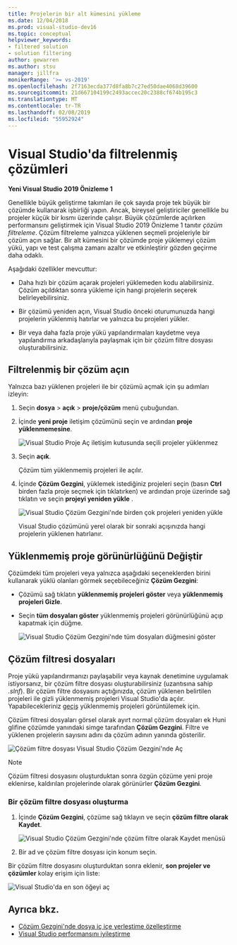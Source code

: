 ```yaml
---
title: Projelerin bir alt kümesini yükleme
ms.date: 12/04/2018
ms.prod: visual-studio-dev16
ms.topic: conceptual
helpviewer_keywords:
- filtered solution
- solution filtering
author: gewarren
ms.author: stsu
manager: jillfra
monikerRange: '>= vs-2019'
ms.openlocfilehash: 2f7163ecda377d8fa8b7c27ed50dae4068d39600
ms.sourcegitcommit: 21d667104199c2493accec20c2388cf674b195c3
ms.translationtype: MT
ms.contentlocale: tr-TR
ms.lasthandoff: 02/08/2019
ms.locfileid: "55952924"
---
```

# <a name="filtered-solutions-in-visual-studio"></a>Visual Studio'da filtrelenmiş çözümleri

**Yeni Visual Studio 2019 Önizleme 1**

Genellikle büyük geliştirme takımları ile çok sayıda proje tek büyük bir çözümde kullanarak işbirliği yapın. Ancak, bireysel geliştiriciler genellikle bu projeler küçük bir kısmı üzerinde çalışır. Büyük çözümlerde açılırken performansını geliştirmek için Visual Studio 2019 Önizleme 1 tanıtır *çözüm filtreleme*. Çözüm filtreleme yalnızca yüklenen seçmeli projeleriyle bir çözüm açın sağlar. Bir alt kümesini bir çözümde proje yüklemeyi çözüm yükü, yapı ve test çalışma zamanı azaltır ve etkinleştirir gözden geçirme daha odaklı.

Aşağıdaki özellikler mevcuttur:

- Daha hızlı bir çözüm açarak projeleri yüklemeden kodu alabilirsiniz. Çözüm açıldıktan sonra yükleme için hangi projelerin seçerek belirleyebilirsiniz.

- Bir çözümü yeniden açın, Visual Studio önceki oturumunuzda hangi projelerin yüklenmiş hatırlar ve yalnızca bu projeleri yükler.

- Bir veya daha fazla proje yükü yapılandırmaları kaydetme veya yapılandırma arkadaşlarıyla paylaşmak için bir çözüm filtre dosyası oluşturabilirsiniz.

## <a name="open-a-filtered-solution"></a>Filtrelenmiş bir çözüm açın

Yalnızca bazı yüklenen projeleri ile bir çözümü açmak için şu adımları izleyin:

1. Seçin **dosya** > **açık** > **proje/çözüm** menü çubuğundan.

2. İçinde **yeni proje** iletişim çözümünü seçin ve ardından **proje yüklenmemesine**.

   ![Visual Studio Proje Aç iletişim kutusunda seçili projeler yüklenmez](media/filtered-solutions/do-not-load-projects.png)

3. Seçin **açık**.

   Çözüm tüm yüklenmemiş projeleri ile açılır.

4. İçinde **Çözüm Gezgini**, yüklemek istediğiniz projeleri seçin (basın **Ctrl** birden fazla proje seçmek için tıklatırken) ve ardından proje üzerinde sağ tıklatın ve seçin **projeyi yeniden yükle** .

   ![Visual Studio Çözüm Gezgini'nde birden çok projeleri yeniden yükle](media/filtered-solutions/reload-project.png)

   Visual Studio çözümünü yerel olarak bir sonraki açışınızda hangi projelerin yüklenen hatırlanır.

## <a name="toggle-unloaded-project-visibility"></a>Yüklenmemiş proje görünürlüğünü Değiştir

Çözümdeki tüm projeleri veya yalnızca aşağıdaki seçeneklerden birini kullanarak yüklü olanları görmek seçebileceğiniz **Çözüm Gezgini**:

- Çözümü sağ tıklatın **yüklenmemiş projeleri göster** veya **yüklenmemiş projeleri Gizle**.

- Seçin **tüm dosyaları göster** yüklenmemiş projeleri görünürlüğünü açıp kapatmak için düğme.

   ![Visual Studio Çözüm Gezgini'nde tüm dosyaları düğmesini göster](media/filtered-solutions/show-all-files.PNG)

## <a name="solution-filter-files"></a>Çözüm filtresi dosyaları

Proje yükü yapılandırmanızı paylaşabilir veya kaynak denetimine uygulamak istiyorsanız, bir çözüm filtre dosyası oluşturabilirsiniz (uzantısına sahip *.slnf*). Bir çözüm filtre dosyasını açtığınızda, çözüm yüklenen belirtilen projeleri ile gizli yüklenmemiş projeleri Visual Studio'da açılır. Yapabilecekleriniz [geçiş](#toggle-unloaded-project-visibility) yüklenmemiş projeleri görüntülemek için.

Çözüm filtresi dosyaları görsel olarak ayırt normal çözüm dosyaları ek Huni glifine çözümde yanındaki simge tarafından **Çözüm Gezgini**. Filtre ve yüklenen projelerin sayısını adını da çözüm adının yanında gösterilir.

![Çözüm filtre dosyası Visual Studio Çözüm Gezgini'nde Aç](media/filtered-solutions/solution-filter.PNG)

> [!NOTE]
> Çözüm filtresi dosyasını oluşturduktan sonra özgün çözüme yeni proje eklenirse, kaldırılan projelerinde olarak görünürler **Çözüm Gezgini**.

### <a name="create-a-solution-filter-file"></a>Bir çözüm filtre dosyası oluşturma

1. İçinde **Çözüm Gezgini**, çözüme sağ tıklayın ve seçin **çözüm filtre olarak Kaydet**.

   ![Visual Studio Çözüm Gezgini'nde çözüm filtre olarak Kaydet menüsü](media/filtered-solutions/save-as-solution-filter.png)

2. Bir ad ve çözüm filtre dosyası için konum seçin.

Bir çözüm filtre dosyasını oluşturduktan sonra eklenir, **son projeler ve çözümler** kolay erişim için liste:

![Visual Studio'da en son öğeyi aç](media/filtered-solutions/open-recent.png)

## <a name="see-also"></a>Ayrıca bkz.

- [Çözüm Gezgini'nde dosya iç içe yerleştime özelleştirme](file-nesting-solution-explorer.md)
- [Visual Studio performansını iyileştirme](optimize-visual-studio-performance.md)